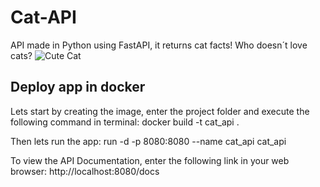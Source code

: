 # Cat-API
API made in Python using FastAPI, it returns cat facts!
Who doesn´t love cats?
![Cute Cat](https://ibb.co/DgFHy0F)
## Deploy app in docker
Lets start by creating the image, enter the project folder and execute the following command in terminal:
docker build -t cat_api .

Then lets run the app:
run -d -p 8080:8080 --name cat_api cat_api

To view the API Documentation, enter the following link in your web browser:
http://localhost:8080/docs
